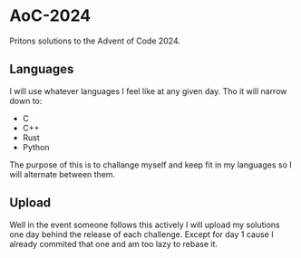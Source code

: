 # AoC-2024
Pritons solutions to the Advent of Code 2024.

## Languages
I will use whatever languages I feel like at any given day.
Tho it will narrow down to:

- C
- C++
- Rust
- Python

The purpose of this is to challange myself and keep fit in my languages so I will alternate between them.

## Upload
Well in the event someone follows this actively I will upload my solutions one day behind the release of each challenge.
Except for day 1 cause I already commited that one and am too lazy to rebase it.
